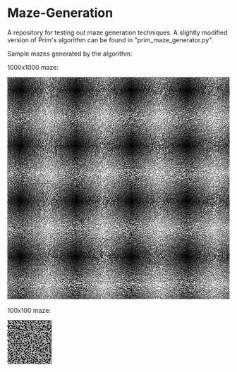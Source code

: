 # Maze-Generation

A repository for testing out maze generation techniques.
A slightly modified version of Prim's algorithm can be found in "prim_maze_generator.py". 

Sample mazes generated by the algorithm:

1000x1000 maze:

![1000x1000 maze](https://github.com/doleksiyenko/Maze-Generation/blob/master/maze_1000.gif)

100x100 maze:

![100x100 maze](https://github.com/doleksiyenko/Maze-Generation/blob/master/maze_100.gif)
